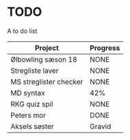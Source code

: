 # TODO
A to do list

| Project                 | Progress |
|-------------------------|-----------|
| Ølbowling sæson 18      | NONE      |
| Stregliste laver        | NONE      |
| MS streglister checker  | NONE      |
| MD syntax               | 42%       |
| RKG quiz spil           | NONE      |
| Peters mor              | DONE      |
| Aksels søster           | Gravid    |
